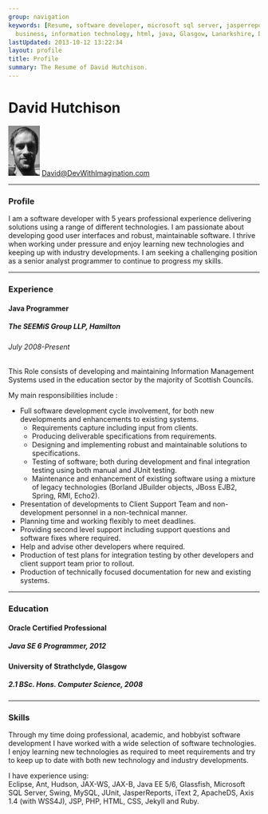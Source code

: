 ```yaml
---
group: navigation
keywords: [Resume, software developer, microsoft sql server, jasperreports, software development,
  business, information technology, html, java, Glasgow, Lanarkshire, David Hutchison, J2EE, Swing, Strathclyde University, SEEMiS, SEEMiS Group]
lastUpdated: 2013-10-12 13:22:34
layout: profile
title: Profile
summary: The Resume of David Hutchison.
---
```


# David Hutchison #
![Me](/images/self_small.png)
[David@DevWithImagination.com](mailto:David@DevWithImagination.com "Email Me")

---
### Profile #
I am a software developer with 5 years professional experience delivering solutions using a range of different technologies. I am passionate about developing good user interfaces and robust, maintainable software. I thrive when working under pressure and enjoy learning new technologies and keeping up with industry developments. I am seeking a challenging position as a senior analyst programmer to continue to progress my skills.

---
### Experience ###
#### Java Programmer ####
##### The SEEMiS Group LLP, Hamilton #####
###### July 2008-Present ######

This Role consists of developing and maintaining Information Management Systems used in the education sector by the majority of Scottish Councils. 

My main responsibilities include :

- Full software development cycle involvement, for both new developments and enhancements to existing systems. 
    - Requirements capture including input from clients.
    - Producing deliverable specifications from requirements.
    - Designing and implementing robust and maintainable solutions to specifications.
    - Testing of software; both during development and final integration testing using both manual and JUnit testing.
    - Maintenance and enhancement of existing software using a mixture of legacy technologies (Borland JBuilder objects, JBoss EJB2, Spring, RMI, Echo2).
- Presentation of developments to Client Support Team and non-development personnel in a non-technical manner. 
- Planning time and working flexibly to meet deadlines. 
- Providing second level support including support questions and software fixes where required. 
- Help and advise other developers where required. 
- Production of test plans for integration testing by other developers and client support team prior to rollout. 
- Production of technically focused documentation for new and existing systems.

---
### Education #
#### Oracle Certified Professional ##
##### Java SE 6 Programmer, 2012 ###
  
  
#### University of Strathclyde, Glasgow ##
##### 2.1 BSc. Hons. Computer Science, 2008 ##

---
### Skills #
Through my time doing professional, academic, and hobbyist software development I have worked with a wide selection of software technologies. I enjoy learning new technologies as required to meet requirements and try to keep up to date with both new technology and industry developments.

I have experience using:  
Eclipse, Ant, Hudson, JAX-WS, JAX-B, Java EE 5/6, Glassfish, Microsoft SQL Server, Swing, MySQL, JUnit, JasperReports, iText 2, ApacheDS, Axis 1.4 (with WSS4J), JSP, PHP, HTML, CSS, Jekyll and Ruby.
